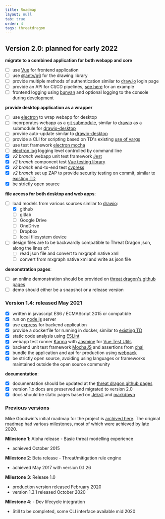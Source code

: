 ```yaml
---
title: Roadmap
layout: null
tab: true
order: 4
tags: threatdragon
---
```


## Version 2.0: planned for early 2022
**migrate to a combined application for both webapp and core**
- [ ] use [Vue](https://v3.vuejs.org/guide/introduction.html#what-is-vue-js) for frontend application
- [ ] use [@antv/g6](https://www.npmjs.com/package/@antv/g6) for the drawing library
- [ ] provide multiple methods of authentication similar to [draw.io](https://app.diagrams.net) login page
- [ ] provide an API for CI/CD pipelines, [see here](https://github.com/bbachi/vuejs-nodejs-example/tree/master/api) for an example
- [ ] frontend logging using [bunyan](https://github.com/trentm/node-bunyan) and optional logging to the console during development 

**provide desktop application as a wrapper**
- [ ] use [electron](https://www.electronjs.org/) to wrap webapp for desktop
- [ ] incorporates webapp as a [git submodule](https://git-scm.com/book/en/v2/Git-Tools-Submodules), similar to [drawio](https://github.com/jgraph/drawio) as a submodule for [drawio-desktop](https://github.com/jgraph/drawio-desktop/)
- [ ] provide auto-update similar to [drawio-desktop](https://github.com/jgraph/drawio-desktop/)
- [ ] provide a CLI for scripting based on TD's existing [use of yargs](https://github.com/yargs/yargs)
- [ ] use test framework [electron mocha](https://github.com/jprichardson/electron-mocha)
- [ ] [electron log](https://github.com/megahertz/electron-log) logging level controlled by command line
- [x] _v2 branch_ webapp unit test framework [Jest](https://jestjs.io/)
- [x] _v2 branch_ component test [Vue testing library](https://github.com/testing-library/vue-testing-library)
- [x] _v2 branch_ end-to-end test [cypress](https://github.com/cypress-io/cypress) 
- [x] _v2 branch_ set up ZAP to provide security testing on commit, similar to [existing TD](https://github.com/OWASP/threat-dragon/blob/main/.github/workflows/zap_scan.yaml)
- [x] be strictly open source

**file access for both desktop and web apps**:

- [ ] load models from various sources similar to [drawio](https://github.com/jgraph/drawio):
    - [x]  github
    - [ ]  gitlab
    - [ ]  Google Drive
    - [ ]  OneDrive
    - [ ]  Dropbox
    - [ ]  local filesystem device
- [ ] design files are to be backwardly compatible to Threat Dragon json, along the lines of:
    - [ ]  read json file and convert to mxgraph native xml
    - [ ]  convert from mxgraph native xml and write as json file

**demonstration pages**:
- [ ] an online demonstration should be provided on [threat dragon's github pages](https://threatdragon.github.io/demo)
- [ ] demo should either be a snapshot or a release version

### Version 1.4: released May 2021
- [x] written in javascript ES6 / ECMAScript 2015 or compatible
- [x] run on [node.js](https://nodejs.org/en/) server
- [x] use [express](http://expressjs.com/en/starter/installing.html) for backend application
- [x] provide a dockerfile for running in docker, similar to [existing TD](https://github.com/OWASP/threat-dragon/blob/main/Dockerfile)
- [x] static code analysis using [ESLint](https://eslint.org)
- [x] webapp test runner [Karma](http://karma-runner.github.io/6.3/intro/installation.html)
with [Jasmine](https://jasmine.github.io)
for [Vue Test Utils](https://vue-test-utils.vuejs.org/installation/#using-other-test-runners)
- [x] backend unit test framework [MochaJS](https://mochajs.org) and assertions from [chai](https://github.com/chaijs/chai)
- [x] bundle the application and api for production using [webpack](https://webpack.js.org/)
- [x] be strictly open source, avoiding using languages or frameworks maintained outside the open source community

**documentation**:
- [x] documentation should be updated at the [threat dragon github pages](https://threatdragon.github.io/docs)
- [x] version 1.x docs are preserved and migrated to version 2.0
- [x] docs should be static pages based on [Jekyll](https://jekyllrb.com) and [markdown](https://docs.github.com/en/github/working-with-github-pages/setting-up-a-github-pages-site-with-jekyll)

### Previous versions
Mike Goodwin's initial roadmap for the project is [archived here](https://github.com/OWASP/www-project-threat-dragon/wiki/Original-Roadmap).
The original roadmap had various milestones, most of which were achieved by late 2020.

**Milestone 1**: Alpha release - Basic threat modelling experience
* achieved October 2015

**Milestone 2**: Beta release - Threat/mitigation rule engine
* achieved May 2017 with version 0.1.26

**Milestone 3**: Release 1.0
* production version released February 2020
* version 1.3.1 released October 2020

**Milestone 4**: - Dev lifecycle integration
* Still to be completed, some CLI interface available mid 2020

